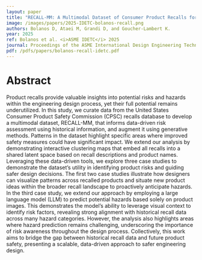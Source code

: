 ```yaml
---
layout: paper
title: "RECALL-MM: A Multimodal Dataset of Consumer Product Recalls for Risk Analysis using Computational Methods and Large Language Models"
image: /images/papers/2025-IDETC-bolanos-recall.png
authors: Bolanos D, Ataei M, Grandi D, and Goucher-Lambert K.
year: 2025
ref: Bolanos et al. <i>ASME IDETC</i> 2025
journal: Proceedings of the ASME International Design Engineering Technical Conferences (2025).
pdf: /pdfs/papers/bolanos-recall-idetc.pdf
---
```



# Abstract
Product recalls provide valuable insights into potential risks and hazards within the engineering design process, yet their full potential remains underutilized. In this study, we curate data from the United States Consumer Product Safety Commission (CPSC) recalls database to develop a multimodal dataset, RECALL-MM, that informs data-driven risk assessment using historical information, and augment it using generative methods. Patterns in the dataset highlight specific areas where improved safety measures could have significant impact. We extend our analysis by demonstrating interactive clustering maps that embed all recalls into a shared latent space based on recall descriptions and product names. Leveraging these data-driven tools, we explore three case studies to demonstrate the dataset’s utility in identifying product risks and guiding safer design decisions. The first two case studies illustrate how designers can visualize patterns across recalled products and situate new product ideas within the broader recall landscape to proactively anticipate hazards. In the third case study, we extend our approach by employing a large language model (LLM) to predict potential hazards based solely on product images. This demonstrates the model’s ability to leverage visual context to identify risk factors, revealing strong alignment with historical recall data across many hazard categories. However, the analysis also highlights areas where hazard prediction remains challenging, underscoring the importance of risk awareness throughout the design process. Collectively, this work aims to bridge the gap between historical recall data and future product safety, presenting a scalable, data-driven approach to safer engineering design.
